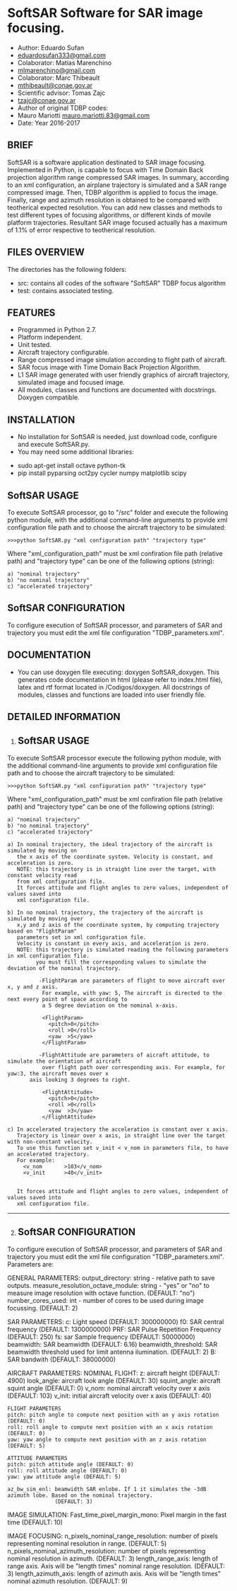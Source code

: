 # **SoftSAR** Software for SAR image focusing.
- Author: Eduardo Sufan 
 - eduardosufan333@gmail.com
- Colaborator: Matias Marenchino
 - mlmarenchino@gmail.com
- Colaborator: Marc Thibeault 
 - mthibeault@conae.gov.ar 
- Scientific advisor: Tomas Zajc
 - tzajc@conae.gov.ar
- Author of original TDBP codes: 
 - Mauro Mariotti mauro.mariotti.83@gmail.com
- Date: Year 2016-2017

BRIEF
--------------
SoftSAR is a software application destinated to SAR image focusing. Implemented in Python, is capable to focus with Time Domain Back projection algorithm range compressed SAR images. 
In summary, according to an xml configuration, an airplane trajectory is simulated and a SAR range compressed image. Then, TDBP algorithm is applied to focus the image. Finally, range and azimuth resolution is obtained to be compared with teotherical expected resolution.
You can add new classes and methods to test different types of focusing algorithms, or different kinds of movile platform trajectories.
Resultant SAR image focused actually has a maximum of 1.1% of error respective to teotherical resolution.

FILES OVERVIEW
--------------
The directories has the following folders:
- src: contains all codes of the software "SoftSAR" TDBP focus algorithm
- test: contains associated testing.

FEATURES
--------
- Programmed in Python 2.7.
- Platform independent.
- Unit tested.
- Aircraft trajectory configurable.
- Range compressed image simulation according to flight path of aircraft.
- SAR focus image with Time Domain Back Projection Algorithm.
- L1 SAR image generated with user friendly graphics of aircraft trajectory, simulated image and focused image.
- All modules, classes and functions are documented with docstrings. Doxygen compatible.

INSTALLATION
------------
- No installation for SoftSAR is needed, just download code, configure and execute SoftSAR.py.
- You may need some additional libraries:
 * sudo apt-get install octave python-tk
 * pip install pyparsing oct2py cycler numpy matplotlib scipy

SoftSAR USAGE
-------------
To execute SoftSAR processor, go to "/src" folder and execute the following python module, with the additional 
command-line arguments to provide xml configuration file path and to choose the aircraft trajectory to be simulated:

    >>>python SoftSAR.py "xml configuration path" "trajectory type"

  Where "xml_configuration_path" must be xml confiration file path (relative path) and "trajectory type" can be one of the following options (string):
 
    a) "nominal trajectory"
    b) "no nominal trajectory"
    c) "accelerated trajectory"

SoftSAR CONFIGURATION
---------------------
To configure execution of SoftSAR processor, and parameters of SAR and trajectory you must edit the xml file
configuration "TDBP_parameters.xml".

DOCUMENTATION
-------------
- You can use doxygen file executing: doxygen SoftSAR_doxygen. This generates code documentation in html 
  (please refer to index.html file), latex and rtf format located in /Codigos/doxygen. All docstrings of modules, classes 
  and functions are loaded into user friendly file.

DETAILED INFORMATION
--------------------


1) SoftSAR USAGE
   -------------

To execute SoftSAR processor execute the following python module, with the additional 
command-line arguments to provide xml configuration file path and to choose the aircraft trajectory to be simulated:

    >>>python SoftSAR.py "xml configuration path" "trajectory type"

  Where "xml_configuration_path" must be xml confiration file path (relative path) and "trajectory type" can be one of the following options (string):
 
    a) "nominal trajectory"
    b) "no nominal trajectory"
    c) "accelerated trajectory"

    a) In nominal trajectory, the ideal trajectory of the aircraft is simulated by moving on 
       the x axis of the coordinate system. Velocity is constant, and acceleration is zero.
       NOTE: this trajectory is in straight line over the target, with constant velocity read 
       from xml configuration file.
       It forces attitude and flight angles to zero values, independent of values saved into
       xml configuration file.

    b) In no nominal trajectory, the trajectory of the aircraft is simulated by moving over 
       x,y and z axis of the coordinate system, by computing trajectory based on "FlightParam"
       parameters set in xml configuration file.
       Velocity is constant in every axis, and acceleration is zero.
       NOTE: this trajectory is simulated reading the following parameters in xml configuration file.
             you must fill the corresponding values to simulate the deviation of the nominal trajectory.
 
              -FlightParam are parameters of flight to move aircraft over x, y and z axis.
               For example, with yaw: 5, The aircraft is directed to the next every point of space according to 
               a 5 degree deviation on the nominal x-axis.

               <FlightParam>
                 <pitch>0</pitch>
                 <roll >0</roll>
                 <yaw  >5</yaw>
               </FlightParam>

              -FlightAttitude are parameters of aicraft attitude, to simulate the orientation of aircraft 
               over flight path over corresponding axis. For example, for yaw:3, the aircraft moves over x
	       axis looking 3 degrees to right.
           
               <FlightAttitude>
                 <pitch>0</pitch>
                 <roll >0</roll>
                 <yaw  >3</yaw>
               </FlightAttitude>

    c) In accelerated trajectory the acceleration is constant over x axis.
       Trajectory is linear over x axis, in straight line over the target with non-constant velocity.
       To use this function set v_init < v_nom in parameters file, to have an accelerated trajectory.
       For example:
         <v_nom       >103</v_nom>
         <v_init      >40</v_init>
	    

       It forces attitude and flight angles to zero values, independent of values saved into
       xml configuration file.

**************************************************************************************************************
  
2) SoftSAR CONFIGURATION
   ---------------------

To configure execution of SoftSAR processor, and parameters of SAR and trajectory you must edit the xml file
configuration "TDBP_parameters.xml". Parameters are:

  GENERAL PARAMETERS:
  output_directory: string - relative path to save outputs.
  measure_resolution_octave_module: string - "yes" or "no" to measure image resolution with octave function. (DEFAULT: "no")
  number_cores_used: int - number of cores to be used during image focussing. (DEFAULT: 2)

  SAR PARAMETERS:
  c: Light speed (DEFAULT: 300000000)
  f0: SAR central frequency (DEFAULT: 1300000000)
  PRF: SAR Pulse Repetition Frequency (DEFAULT: 250)
  fs: sar Sample frequency (DEFAULT: 50000000)
  beamwidth: SAR beamwidth (DEFAULT: 6.16)
  beamwidth_threshold: SAR beamwidth threshold used for limit antenna ilumination. (DEFAULT: 2)
  B: SAR bandwith (DEFAULT: 38000000)

  AIRCRAFT PARAMETERS:
    NOMINAL FLIGHT:
    z: aircraft height (DEFAULT: 4900)
    look_angle: aircraft look angle (DEFAULT: 30)
    squint_angle: aircraft squint angle (DEFAULT: 0)
    v_nom: nominal aircraft velocity over x axis (DEFAULT: 103)
    v_init: initial aircraft velocity over x axis (DEFAULT: 40)
  
    FLIGHT PARAMETERS
    pitch: pitch angle to compute next position with an y axis rotation (DEFAULT: 0)
    roll: roll angle to compute next position with an x axis rotation (DEFAULT: 0)
    yaw: yaw angle to compute next position with an z axis rotation (DEFAULT: 5)

    ATTITUDE PARAMETERS
    pitch: pitch attitude angle (DEFAULT: 0)
    roll: roll attitude angle (DEFAULT: 0)
    yaw: yaw attitude angle (DEFAULT: 5)

    az_bw_sim_enl: beamwidth SAR enlobe. If 1 it simulates the -3dB azimuth lobe. Based on the nominal trajectory.
                   (DEFAULT: 3)

  IMAGE SIMULATION:
    Fast_time_pixel_margin_mono: Pixel margin in the fast time (DEFAULT: 10)

  IMAGE FOCUSING:
    n_pixels_nominal_range_resolution: number of pixels representing nominal resolution in range. (DEFAULT: 5)
    n_pixels_nominal_azimuth_resolution: number of pixels representing nominal resolution in azimuth. (DEFAULT: 3)
    length_range_axis: length of range axis. Axis will be "length times" nominal range resolution. (DEFAULT: 3)
    length_azimuth_axis: length of azimuth axis. Axis will be "length times" nominal azimuth resolution. (DEFAULT: 9)

